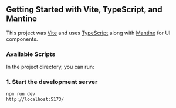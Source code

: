 ## Getting Started with Vite, TypeScript, and Mantine

This project was  [Vite](https://vitejs.dev/) and uses [TypeScript](https://www.typescriptlang.org/) along with [Mantine](https://mantine.dev/) for UI components.

### Available Scripts

In the project directory, you can run:

### 1. Start the development server
```bash
npm run dev
http://localhost:5173/
